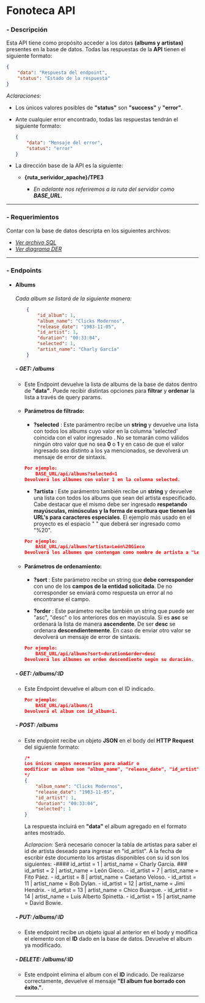 # **Fonoteca API**

### - Descripción
Esta API tiene como propósito acceder a los datos **(albums y artistas)** presentes en la base de datos. Todas las respuestas de la **API** tienen el siguiente formato:
```json
{
	"data": "Respuesta del endpoint",
	"status": "Estado de la respuesta"
}
```
*Aclaraciones:* 

- Los únicos valores posibles de **"status"** son **"success"** y **"error"**.

- Ante cualquier error encontrado, todas las respuestas tendrán el siguiente formato:
    ```json
    {
        "data": "Mensaje del error",
        "status": "error"
    }
    ``` 

- La dirección base de la API es la siguiente:

    - **{ruta_serividor_apache}/TPE3**

        - *En adelante nos referiremos a la ruta del servidor como **BASE_URL.***

------------


### - Requerimientos
Contar con la base de datos descripta en los siguientes archivos:
- [*Ver archivo SQL*](./database/tpe_web_2.sql)
- [*Ver diagrama DER*](./misc/db_diagram.png)

------------

### - Endpoints
- #### Albums

    *Cada album se listará de la siguiente manera:*
            
    ```json
        {
            "id_album": 1,
            "album_name": "Clicks Modernos",
            "release_date": "1983-11-05",
            "id_artist": 1,
            "duration": "00:33:04",
            "selected": 1,
            "artist_name": "Charly García"
        }
    ```
    #####  - GET: /albums
    - Este Endpoint devuelve la lista de albums de la base de datos dentro de **"data"**. Puede recibir distintas opciones para **filtrar** y **ordenar** la lista a través de query params.
    
    - #### Parámetros de filtrado:

        - **?selected** :
        Este parámentro recibe un **string** y devuelve una lista con todos los albums cuyo valor en la columna 'selected' coincida con el valor ingresado . 
        No se tomarán como válidos ningún otro valor que no sea **0** o **1** y en caso de que el valor ingresado sea distinto a los ya mencionados, se devolverá un mensaje de error de sintaxis.

        ```json
        Por ejemplo: 
            BASE_URL/api/albums?selected=1
        Devolverá los albumes con valor 1 en la columna selected.
        ```

        - **?artista** :
        Este parámentro también recibe un **string** y devuelve una lista con todos los albums que sean del artista especificado. Cabe destacar que el mismo debe ser ingresado **respetando mayúsculas, minúsculas y la forma de escritura que tienen las URL's para caracteres especiales**. El ejemplo más usado en el proyecto es el espacio " " que deberá ser ingresado como "%20".

        ```json
        Por ejemplo: 
            BASE_URL/api/albums?artista=León%20Gieco
        Devolverá los albumes que contengan como nombre de artista a "León Gieco".
        ```

    - #### Parámetros de ordenamiento:

        - **?sort** : Este parámetro recibe un string que **debe corresponder** con uno de los **campos de la entidad solicitada**. De no corresponder se enviará como respuesta un error al no encontrarse el campo.

        - **?order** : Este parámetro recibe también un string que puede ser "asc", "desc" o los anteriores dos en mayúscula. Si es **asc** se ordenará la lista de manera **ascendente**. De ser **desc** se ordenara **descendientemente**. En caso de enviar otro valor se devolverá un mensaje de error de sintaxis. 

        ```json
        Por ejemplo: 
            BASE_URL/api/albums?sort=duration&order=desc
        Devolverá los albumes en orden descendiente según su duración.
        ```

    ##### - GET: /albums/:ID
    - Este Endpoint devuelve el album con el ID indicado.

        ```json
        Por ejemplo: 
            BASE_URL/api/albums/1
        Devolverá el album con id_album=1.
        ```

    ##### - POST: /albums
    - Este endpoint recibe un objeto **JSON** en el body del **HTTP Request** del siguiente formato:

        ```json
        /*
        Los únicos campos necesarios para añadir o
        modificar un album son "album_name", "release_date", "id_artist" y "duration". El caso de "selected" es opcional.
        */
        {
            "album_name": "Clicks Modernos",
            "release_date": "1983-11-05",
            "id_artist": 1,
            "duration": "00:33:04",
            "selected": 1
        }
        ```
        La respuesta incluirá en **"data"** el album agregado en el formato antes mostrado.

        *Aclaracion:* 
            Será necesario conocer la tabla de artistas para saber el id de artista deseado para ingresar en "id_artist".
           A la fecha de escribir éste documento los artistas disponibles con su id son los siguientes:
		-#### id_artist = 1  | artist_name = Charly García.	### id_artist = 2  | artist_name = León Gieco.
                - id_artist = 7  | artist_name = Fito Páez.
                - id_artist = 8  | artist_name = Caetano Veloso.
                - id_artist = 11 | artist_name = Bob Dylan.
                - id_artist = 12 | artist_name = Jimi Hendrix.
                - id_artist = 13 | artist_name = Chico Buarque.
                - id_artist = 14 | artist_name = Luis Alberto Spinetta.
                - id_artist = 15 | artist_name = David Bowie.

    ##### - PUT: /albums/:ID 
    - Este endpoint recibe un objeto igual al anterior en el body y modifica el elemento con el **ID** dado en la base de datos. Devuelve el album ya modificado.

    ##### - DELETE: /albums/:ID 
    - Este endpoint elimina el album con el **ID** indicado. De realizarse correctamente, devuelve el mensaje **"El album fue borrado con éxito."**.

    -------------

